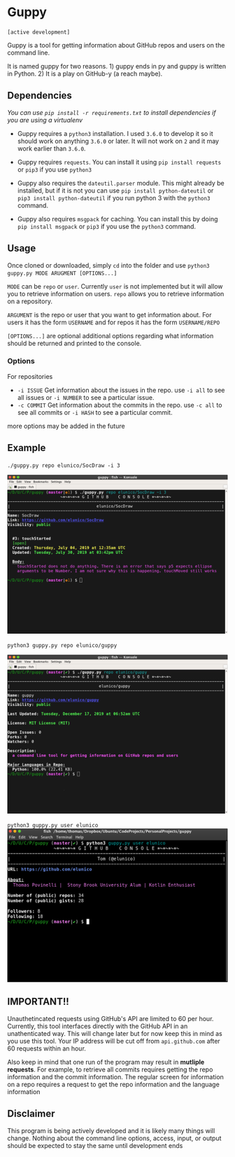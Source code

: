 # Guppy

`[active development]`

Guppy is a tool for getting information about GitHub repos and users on the command line.

It is named guppy for two reasons. 1) guppy ends in py and guppy is written in Python. 2) It is a play on GitHub-y (a reach maybe).

## Dependencies

*You can use `pip install -r requirements.txt` to install dependencies if you are using a virtualenv*

- Guppy requires a `python3` installation. I used `3.6.0` to develop it so it should work on anything `3.6.0` or later. It will not work on `2` and it may work earlier than `3.6.0`.

- Guppy requires `requests`. You can install it using `pip install requests` or `pip3` if you use `python3` 

- Guppy also requires the `dateutil.parser` module. This might already be installed, but if it is not you can use `pip install python-dateutil` or `pip3 install python-dateutil` if you run python 3 with the `python3` command.

- Guppy also requires `msgpack` for caching. You can install this by doing `pip install msgpack` or `pip3` if you use the `python3` command.

## Usage

Once cloned or downloaded, simply `cd` into the folder and use
`python3 guppy.py MODE ARUGMENT [OPTIONS...]`

`MODE` can be `repo` or `user`. Currently `user` is not implemented but it will allow you to retrieve
information on users. `repo` allows you to retrieve information on a repository.

`ARGUMENT` is the repo or user that you want to get information about.
For users it has the form `USERNAME` and for repos it has the form `USERNAME/REPO`

`[OPTIONS...]` are optional additional options regarding what information should be returned
and printed to the console.

### Options

For repositories
- `-i ISSUE` Get information about the issues in the repo. use `-i all` to see all issues or `-i NUMBER` to see a particular issue.
- `-c COMMIT` Get information about the commits in the repo. use `-c all` to see all commits or `-i HASH` to see a particular commit.

more options may be added in the future

## Example

`./guppy.py repo elunico/SocDraw -i 3`

![Screenshot of example 1 command](/assets/issue-example.png?raw=true " ")

`python3 guppy.py repo elunico/guppy`

![Screenshot of example 2 command](/assets/repo-example.png?raw=true " ")

`python3 guppy.py user elunico`
![Screenshot of example 3 command](/assets/user-example.png?raw=true " ")

## IMPORTANT!!

Unauthetincated requests using GitHub's API are limited to 60 per hour. Currently, this tool interfaces directly with the GitHub API in an unathenticated way. This will change later but for now keep this in mind as you use this tool. Your IP address will be cut off from `api.github.com` after 60 requests within an hour.

Also keep in mind that one run of the program may result in **mutliple requests**. For example,
to retrieve all commits requires getting the repo information and the commit information. The
regular screen for information on a repo requires a request to get the repo information
and the language information

## Disclaimer

This program is being actively developed and it is likely many things will change. Nothing about the command line options, access, input, or output should be expected to stay the same until development ends
